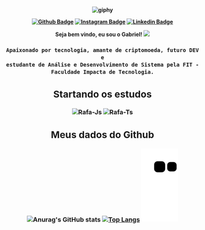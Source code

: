 <h4 align="center">

![giphy](https://user-images.githubusercontent.com/92516683/143147972-9a7e8488-9be7-4f25-a9b4-7169d4543fea.gif)

[![Github Badge](https://img.shields.io/badge/-Facebook-blue?style=for-the-badge&logo=Facebook&logoColor=white&link=https://github.com/gabstabile)]("https://www.facebook.com/gabriel.sstabile/")
[![Instagram Badge](https://img.shields.io/badge/-instagram-green?style=for-the-badge&logo=instagram&logoColor=white&link=https://github.com/gabstabile)]("https://www.instagram.com/g.s.stabile/")
[![Linkedin Badge](https://img.shields.io/badge/-Linkedin-blue?style=for-the-badge&logo=Linkedin&logoColor=white&link=https://github.com/gabstabile)]("https://www.linkedin.com/in/gabriel-stabile")
<h/>
  
<span align="center">
Seja bem vindo, eu sou o Gabriel! <img src="https://user-images.githubusercontent.com/92516683/143255886-3ec90107-5088-4004-9ff7-08d4d135547e.gif" width="20px">
</span>  

<h3 align="center">

```
Apaixonado por tecnologia, amante de criptomoeda, futuro DEV e
estudante de Análise e Desenvolvimento de Sistema pela FIT - Faculdade Impacta de Tecnologia.
```
<h/>

  
## Startando os estudos
  <img align="center" alt="Rafa-Js" height="30" width="30" src="https://user-images.githubusercontent.com/92516683/143494989-c2c4914d-bfc9-4fc3-a4ff-4b99e94490df.png">
  
  <img align="center" alt="Rafa-Ts" height="30" width="30" src="https://user-images.githubusercontent.com/92516683/143495014-7bc164ee-8e4a-4467-8bae-081fc74976ae.png">
  
<h/>
  
## Meus dados do Github
![Anurag's GitHub stats](https://github-readme-stats.vercel.app/api?username=gabstabile&theme=graywhite)
[![Top Langs](https://github-readme-stats.vercel.app/api/top-langs/?username=gabstabile&layout=compact&theme=graywhite)]("https://github.com/gabstabile")
![Snake animation](https://github.com/gabstabile/gabstabile/blob/output/github-contribution-grid-snake.svg)
